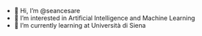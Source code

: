 - 👋 Hi, I’m @seancesare
- 👀 I’m interested in Artificial Intelligence and Machine Learning
- 🌱 I’m currently learning at Università di Siena

<!---
seancesare/seancesare is a ✨ special ✨ repository because its `README.md` (this file) appears on your GitHub profile.
You can click the Preview link to take a look at your changes.
--->
